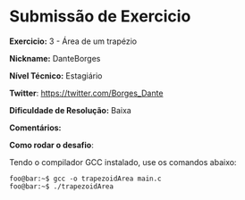 # Submissão de Exercicio

**Exercicio:** 3 - Área de um trapézio

**Nickname:** DanteBorges

**Nível Técnico:** Estagiário

**Twitter**: https://twitter.com/Borges_Dante

**Dificuldade de Resolução:** Baixa

**Comentários:**

**Como rodar o desafio**:

Tendo o compilador GCC instalado, use os comandos abaixo:

```console
foo@bar:~$ gcc -o trapezoidArea main.c
foo@bar:~$ ./trapezoidArea
```
